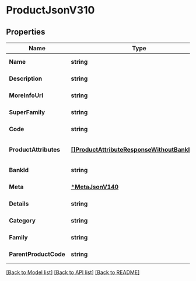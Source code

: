 # ProductJsonV310

## Properties
Name | Type | Description | Notes
------------ | ------------- | ------------- | -------------
**Name** | **string** |  | [default to null]
**Description** | **string** |  | [default to null]
**MoreInfoUrl** | **string** |  | [default to null]
**SuperFamily** | **string** |  | [default to null]
**Code** | **string** |  | [default to null]
**ProductAttributes** | [**[]ProductAttributeResponseWithoutBankIdJson**](ProductAttributeResponseWithoutBankIdJson.md) |  | [optional] [default to null]
**BankId** | **string** |  | [default to null]
**Meta** | [***MetaJsonV140**](MetaJsonV140.md) |  | [default to null]
**Details** | **string** |  | [default to null]
**Category** | **string** |  | [default to null]
**Family** | **string** |  | [default to null]
**ParentProductCode** | **string** |  | [default to null]

[[Back to Model list]](../README.md#documentation-for-models) [[Back to API list]](../README.md#documentation-for-api-endpoints) [[Back to README]](../README.md)


